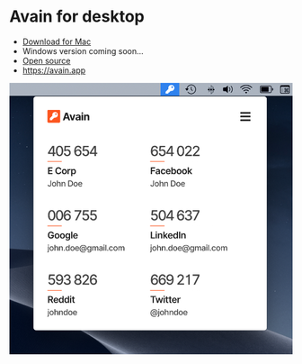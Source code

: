 # Avain for desktop

- [Download for Mac](https://github.com/AvainApp/avain-desktop/releases)
- Windows version coming soon...
- [Open source](https://github.com/AvainApp/avain-desktop/tree/master/app)
- https://avain.app

![Screenshot](screenshot.png)

